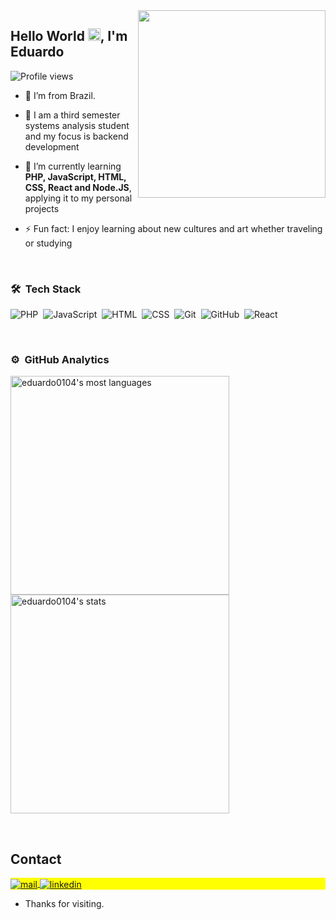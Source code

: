 <img align="right" height="300em" src="https://raw.githubusercontent.com/gist/Eduardo0104/cfe4b621aac6405726c95269e5f37f41/raw/8f1456b54d1b25d59dc4c5daae3e67ab35c7457a/githubcard.svg"/>
<h2 align="left">Hello World <img src="https://raw.githubusercontent.com/kaueMarques/kaueMarques/master/hi.gif" height="20px">, I'm Eduardo</h2>
<p align="left"> <img src="https://komarev.com/ghpvc/?username=Eduardo&color=yellow" alt="Profile views" /> </p>


- :house_with_garden: I’m from Brazil.
  
- 🔭 I am a third semester systems analysis student<br>and my focus is backend development

- 🌱 I’m currently learning<br>  **PHP, JavaScript, HTML, CSS, React and Node.JS**, applying it to my personal projects

- ⚡ Fun fact: I enjoy learning about new cultures and art whether traveling or studying
<br>

### 🛠 &nbsp;Tech Stack

![PHP](https://img.shields.io/badge/-JavaScript-05122A?style=flat&logo=PHP)&nbsp;
![JavaScript](https://img.shields.io/badge/-JavaScript-05122A?style=flat&logo=javascript)&nbsp;
![HTML](https://img.shields.io/badge/-HTML-05122A?style=flat&logo=HTML5)&nbsp;
![CSS](https://img.shields.io/badge/-CSS-05122A?style=flat&logo=CSS3&logoColor=1572B6)&nbsp;
![Git](https://img.shields.io/badge/-Git-05122A?style=flat&logo=git)&nbsp;
![GitHub](https://img.shields.io/badge/-GitHub-05122A?style=flat&logo=github)&nbsp;
![React](https://img.shields.io/badge/-React-05122A?style=flat&logo=react)&nbsp;

<br>

### ⚙️ &nbsp;GitHub Analytics

<p align="left">
<img width="350em" src="https://github-readme-stats.vercel.app/api/top-langs/?username=Eduardo0104&layout=compact&theme=vision-friendly-dark" alt="eduardo0104's most languages"/>
<img width="350em" src="https://github-readme-stats.vercel.app/api?username=Eduardo0104&show_icons=true&theme=vision-friendly-dark" alt="eduardo0104's stats"/>
</p>

<br>

## Contact

<p align="left" style="background:yellow">
<a href="mailto://eduardosiqueira0104@gmail.com" target="_blank">
 <img align="center" src="https://img.shields.io/badge/mail--eduardo0104-blue" alt="mail"/>
</a>
<a href="https://linkedin.com/in/gabrieladiasdutra" target="_blank">
  <img align="center" src="https://img.shields.io/badge/-eduardo0104-05122A?style=flat&logo=linkedin" alt="linkedin"/>
</a>
</p>

- Thanks for visiting.
